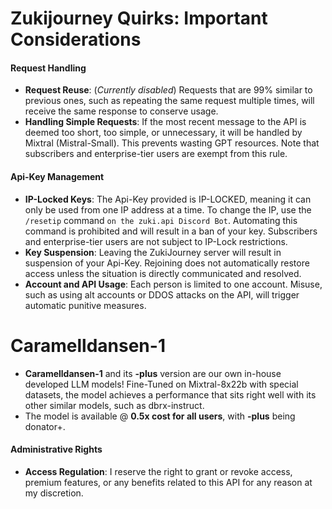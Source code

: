 # Zukijourney Quirks: Important Considerations

#### Request Handling

- **Request Reuse**: (_Currently disabled_) Requests that are 99% similar to previous ones, such as repeating the same request multiple times, will receive the same response to conserve usage.
- **Handling Simple Requests**: If the most recent message to the API is deemed too short, too simple, or unnecessary, it will be handled by Mixtral (Mistral-Small). This prevents wasting GPT resources. Note that subscribers and enterprise-tier users are exempt from this rule.

#### Api-Key Management

- **IP-Locked Keys**: The Api-Key provided is IP-LOCKED, meaning it can only be used from one IP address at a time. To change the IP, use the `/resetip` command `on the zuki.api Discord Bot`. Automating this command is prohibited and will result in a ban of your key. Subscribers and enterprise-tier users are not subject to IP-Lock restrictions.
- **Key Suspension**: Leaving the ZukiJourney server will result in suspension of your Api-Key. Rejoining does not automatically restore access unless the situation is directly communicated and resolved.
- **Account and API Usage**: Each person is limited to one account. Misuse, such as using alt accounts or DDOS attacks on the API, will trigger automatic punitive measures.

# Caramelldansen-1
- **Caramelldansen-1** and its **-plus** version are our own in-house developed LLM models! Fine-Tuned on Mixtral-8x22b with special datasets, the model achieves a performance that sits right well with its other similar models, such as dbrx-instruct.
- The model is available @ **0.5x cost for all users**, with **-plus** being donator+.


#### Administrative Rights

- **Access Regulation**: I reserve the right to grant or revoke access, premium features, or any benefits related to this API for any reason at my discretion.
